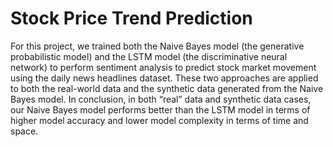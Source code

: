 # Stock Price Trend Prediction

For this project, we trained both the Naive Bayes model (the generative probabilistic model) and the LSTM model (the discriminative neural network) to perform sentiment analysis to predict stock market movement using the daily news headlines dataset. These two approaches are applied to both the real-world data and the synthetic data generated from the Naive Bayes model. In conclusion, in both “real” data and synthetic data cases, our Naive Bayes model performs better than the LSTM model in terms of higher model accuracy and lower model complexity in terms of time and space.
